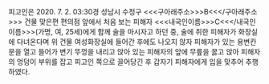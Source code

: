 피고인은 2020. 7. 2. 03:30경 성남시 수정구 <<<구아래주소>>>B<<</구아래주소>>> 건물 맞은편 편의점 앞에서 처음 보는 피해자 <<<내국인이름>>>C<<</내국인이름>>>(가명, 여, 25세)에게 함께 술을 마시자고 하던 중, 술에 취한 피해자가 화장실에 다녀온다며 위 건물 여성화장실에 들어간 후에도 나오지 않자 피해자가 있는 용변칸 문을 열고 들어가 변기 뚜껑을 내리고 앉아 있는 피해자의 앞에 무릎을 꿇고 앉아 피해자의 엉덩이 부위를 잡고 피고인 쪽으로 끌어당긴 후 갑자기 피해자에게 입을 맞추어 추행하였다.